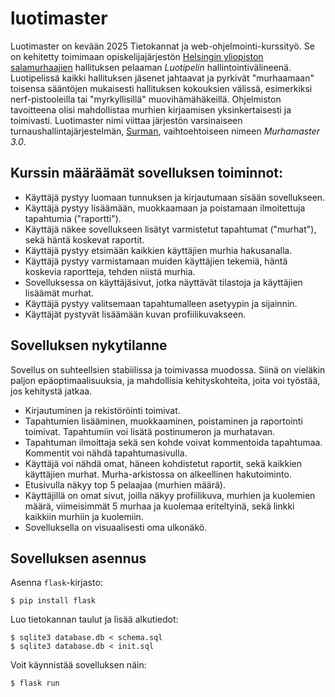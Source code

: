# luotimaster

Luotimaster on kevään 2025 Tietokannat ja web-ohjelmointi-kurssityö. Se on kehitetty toimimaan opiskelijajärjestön [Helsingin yliopiston salamurhaajien](https://salamurhaajat.net/) hallituksen pelaaman _Luotipelin_ hallintointivälineenä. Luotipelissä kaikki hallituksen jäsenet jahtaavat ja pyrkivät "murhaamaan" toisensa sääntöjen mukaisesti hallituksen kokouksien välissä, esimerkiksi nerf-pistooleilla tai "myrkyllisillä" muovihämähäkeillä. 
Ohjelmiston tavoitteena olisi mahdollistaa murhien kirjaamisen yksinkertaisesti ja toimivasti. Luotimaster nimi viittaa järjestön varsinaiseen turnaushallintajärjestelmän, [Surman](https://github.com/hys-helsinki/surma), vaihtoehtoiseen nimeen _Murhamaster 3.0_.


## Kurssin määräämät sovelluksen toiminnot:
- Käyttäjä pystyy luomaan tunnuksen ja kirjautumaan sisään sovellukseen. 
- Käyttäjä pystyy lisäämään, muokkaamaan ja poistamaan ilmoitettuja tapahtumia ("raportti").
- Käyttäjä näkee sovellukseen lisätyt varmistetut tapahtumat ("murhat"), sekä häntä koskevat raportit.
- Käyttäjä pystyy etsimään kaikkien käyttäjien murhia hakusanalla.
- Käyttäjä pystyy varmistamaan muiden käyttäjien tekemiä, häntä koskevia raportteja, tehden niistä murhia.
- Sovelluksessa on käyttäjäsivut, jotka näyttävät tilastoja ja käyttäjien lisäämät murhat.
- Käyttäjä pystyy valitsemaan tapahtumalleen asetyypin ja sijainnin.
- Käyttäjät pystyvät lisäämään kuvan profiilikuvakseen.

## Sovelluksen nykytilanne
Sovellus on suhteellsien stabiilissa ja toimivassa muodossa. Siinä on vieläkin paljon epäoptimaalisuuksia, ja mahdollisia kehityskohteita, joita voi työstää, jos kehitystä jatkaa.
- Kirjautuminen ja rekistöröinti toimivat.
- Tapahtumien lisääminen, muokkaaminen, poistaminen ja raportointi toimivat. Tapahtumiin voi lisätä postinumeron ja murhatavan. 
- Tapahtuman ilmoittaja sekä sen kohde voivat kommentoida tapahtumaa. Kommentit voi nähdä tapahtumasivulla.
- Käyttäjä voi nähdä omat, häneen kohdistetut raportit, sekä kaikkien käyttäjien murhat. Murha-arkistossa on alkeellinen hakutoiminto.
- Etusivulla näkyy top 5 pelaajaa (murhien määrä).
- Käyttäjillä on omat sivut, joilla näkyy profiilikuva, murhien ja kuolemien määrä, viimeisimmät 5 murhaa ja kuolemaa eriteltyinä, sekä linkki kaikkiin murhiin ja kuolemiin.
- Sovelluksella on visuaalisesti oma ulkonäkö. 


## Sovelluksen asennus

Asenna `flask`-kirjasto:

```
$ pip install flask
```

Luo tietokannan taulut ja lisää alkutiedot:

```
$ sqlite3 database.db < schema.sql
$ sqlite3 database.db < init.sql
```

Voit käynnistää sovelluksen näin:

```
$ flask run
```
